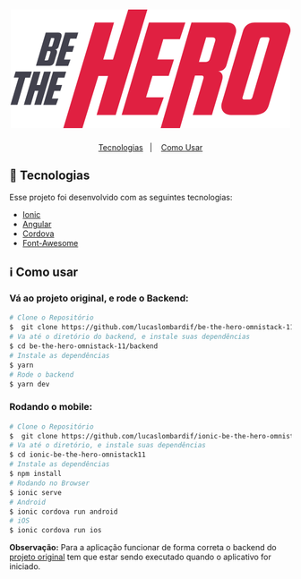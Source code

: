 <h1 align="center"> 
      <img alt="Twitter" 
      src="https://github.com/lucaslombardif/be-the-hero-omnistack-11/blob/master/frontend/src/assets/logo.svg?sanitize=true" />
</h1> 

<p align="center">
  <a href="#rocket-tecnologias">Tecnologias</a>&nbsp;&nbsp;&nbsp;|&nbsp;&nbsp;&nbsp;
  <a href="#information_source-como-usar">Como Usar</a>
</p>

## :rocket: Tecnologias

Esse projeto foi desenvolvido com as seguintes tecnologias: 

-  [Ionic](https://ionicframework.com/)
-  [Angular](https://angular.io/)
-  [Cordova](https://cordova.apache.org/)
-  [Font-Awesome](https://fontawesome.com/)



## :information_source: Como usar 

### Vá ao projeto original, e rode o Backend: 

```bash
# Clone o Repositório
$  git clone https://github.com/lucaslombardif/be-the-hero-omnistack-11.git
# Va até o diretório do backend, e instale suas dependências
$ cd be-the-hero-omnistack-11/backend
# Instale as dependências
$ yarn 
# Rode o backend 
$ yarn dev 
```

### Rodando o mobile: 

```bash
# Clone o Repositório
$  git clone https://github.com/lucaslombardif/ionic-be-the-hero-omnistack11.git
# Va até o diretório, e instale suas dependências
$ cd ionic-be-the-hero-omnistack11
# Instale as dependências
$ npm install
# Rodando no Browser 
$ ionic serve  
# Android 
$ ionic cordova run android 
# iOS 
$ ionic cordova run ios
``` 

**Observação:** Para a aplicação funcionar de forma correta o backend do <a href="https://github.com/lucaslombardif/be-the-hero-omnistack-11">projeto original</a> tem que estar sendo executado quando o aplicativo for iniciado. 
